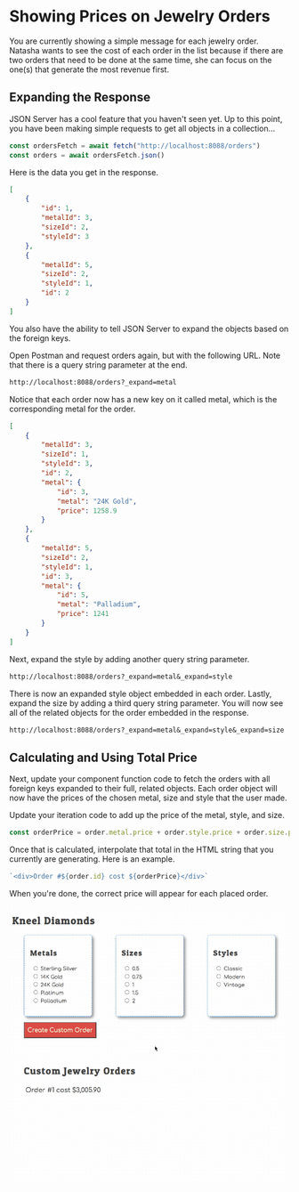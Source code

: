 # Showing Prices on Jewelry Orders

You are currently showing a simple message for each jewelry order. Natasha wants to see the cost of each order in the list because if there are two orders that need to be done at the same time, she can focus on the one(s) that generate the most revenue first.

## Expanding the Response

JSON Server has a cool feature that you haven't seen yet. Up to this point, you have been making simple requests to get all objects in a collection...

```js
const ordersFetch = await fetch("http://localhost:8088/orders")
const orders = await ordersFetch.json()
```

Here is the data you get in the response.

```json
[
    {
        "id": 1,
        "metalId": 3,
        "sizeId": 2,
        "styleId": 3
    },
    {
        "metalId": 5,
        "sizeId": 2,
        "styleId": 1,
        "id": 2
    }
]
```

You also have the ability to tell JSON Server to expand the objects based on the foreign keys.

Open Postman and request orders again, but with the following URL. Note that there is a query string parameter at the end.

```txt
http://localhost:8088/orders?_expand=metal
```

Notice that each order now has a new key on it called metal, which is the corresponding metal for the order.

```json
[
    {
        "metalId": 3,
        "sizeId": 1,
        "styleId": 3,
        "id": 2,
        "metal": {
            "id": 3,
            "metal": "24K Gold",
            "price": 1258.9
        }
    },
    {
        "metalId": 5,
        "sizeId": 2,
        "styleId": 1,
        "id": 3,
        "metal": {
            "id": 5,
            "metal": "Palladium",
            "price": 1241
        }
    }
]
```

Next, expand the style by adding another query string parameter.

```txt
http://localhost:8088/orders?_expand=metal&_expand=style
```

There is now an expanded style object embedded in each order.
Lastly, expand the size by adding a third query string parameter. You will now see all of the related objects for the order embedded in the response.

```txt
http://localhost:8088/orders?_expand=metal&_expand=style&_expand=size
```

## Calculating and Using Total Price

Next, update your component function code to fetch the orders with all foreign keys expanded to their full, related objects. Each order object will now have the prices of the chosen metal, size and style that the user made.

Update your iteration code to add up the price of the metal, style, and size.

```js
const orderPrice = order.metal.price + order.style.price + order.size.price
```

Once that is calculated, interpolate that total in the HTML string that you currently are generating. Here is an example.

```js
`<div>Order #${order.id} cost ${orderPrice}</div>`
```

When you're done, the correct price will appear for each placed order.

<img src="./images/kneel-diamonds-show-price.gif" width="800px" alt="animation showing total price on each order" />
